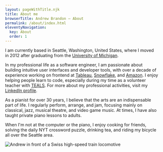 ```yaml
---
layout: pageWithTitle.njk
title: About me
browserTitle: Andrew Brandon – About
permalink: /about/index.html
eleventyNavigation:
  key: About
  order: 1
---
```


I am currently based in Seattle, Washington, United States, where I moved in 2012 after graduating
from the [University of Michigan](https://umich.edu).

In my professional life as a software engineer, I am passionate about building intuitive user
interfaces and developer tools, with over a decade of experience working on frontend at
[Tableau](https://www.tableau.com/), [Snowflake](https://www.snowflake.com/), and
[Amazon](https://www.amazon.com/). I enjoy helping people learn to code, especially during my time
as a volunteer teacher with [TEALS](https://www.microsoft.com/en-us/teals). For more about my
professional activities, visit my [LinkedIn profile](https://linkedin.com/in/andrewbr).

As a pianist for over 30 years, I believe that the arts are an indispensable part of life. I
regularly perform, arrange, and jam, focusing mainly on classical, jazz, musical theatre, and video
game music. At times, I have also taught private piano lessons to adults.

When I'm not at the computer or the piano, I enjoy cooking for friends, solving the daily NYT
crossword puzzle, drinking tea, and riding my bicycle all over the Seattle area.

![Andrew in front of a Swiss high-speed train locomotive](/src/assets/img/andrewWithTrain.jpg)
